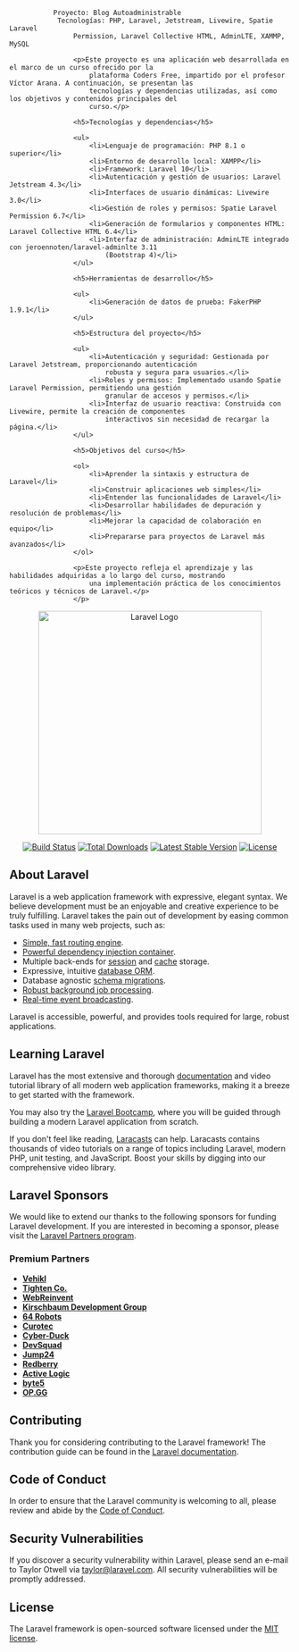 
               Proyecto: Blog Autoadministrable
                Tecnologías: PHP, Laravel, Jetstream, Livewire, Spatie Laravel
                    Permission, Laravel Collective HTML, AdminLTE, XAMMP, MySQL
        
                    <p>Este proyecto es una aplicación web desarrollada en el marco de un curso ofrecido por la
                        plataforma Coders Free, impartido por el profesor Víctor Arana. A continuación, se presentan las
                        tecnologías y dependencias utilizadas, así como los objetivos y contenidos principales del
                        curso.</p>

                    <h5>Tecnologías y dependencias</h5>

                    <ul>
                        <li>Lenguaje de programación: PHP 8.1 o superior</li>
                        <li>Entorno de desarrollo local: XAMPP</li>
                        <li>Framework: Laravel 10</li>
                        <li>Autenticación y gestión de usuarios: Laravel Jetstream 4.3</li>
                        <li>Interfaces de usuario dinámicas: Livewire 3.0</li>
                        <li>Gestión de roles y permisos: Spatie Laravel Permission 6.7</li>
                        <li>Generación de formularios y componentes HTML: Laravel Collective HTML 6.4</li>
                        <li>Interfaz de administración: AdminLTE integrado con jeroennoten/laravel-adminlte 3.11
                            (Bootstrap 4)</li>
                    </ul>

                    <h5>Herramientas de desarrollo</h5>

                    <ul>
                        <li>Generación de datos de prueba: FakerPHP 1.9.1</li>
                    </ul>

                    <h5>Estructura del proyecto</h5>

                    <ul>
                        <li>Autenticación y seguridad: Gestionada por Laravel Jetstream, proporcionando autenticación
                            robusta y segura para usuarios.</li>
                        <li>Roles y permisos: Implementado usando Spatie Laravel Permission, permitiendo una gestión
                            granular de accesos y permisos.</li>
                        <li>Interfaz de usuario reactiva: Construida con Livewire, permite la creación de componentes
                            interactivos sin necesidad de recargar la página.</li>
                    </ul>

                    <h5>Objetivos del curso</h5>

                    <ol>
                        <li>Aprender la sintaxis y estructura de Laravel</li>
                        <li>Construir aplicaciones web simples</li>
                        <li>Entender las funcionalidades de Laravel</li>
                        <li>Desarrollar habilidades de depuración y resolución de problemas</li>
                        <li>Mejorar la capacidad de colaboración en equipo</li>
                        <li>Prepararse para proyectos de Laravel más avanzados</li>
                    </ol>

                    <p>Este proyecto refleja el aprendizaje y las habilidades adquiridas a lo largo del curso, mostrando
                        una implementación práctica de los conocimientos teóricos y técnicos de Laravel.</p>
                    </p>






<p align="center"><a href="https://laravel.com" target="_blank"><img src="https://raw.githubusercontent.com/laravel/art/master/logo-lockup/5%20SVG/2%20CMYK/1%20Full%20Color/laravel-logolockup-cmyk-red.svg" width="400" alt="Laravel Logo"></a></p>

<p align="center">
<a href="https://github.com/laravel/framework/actions"><img src="https://github.com/laravel/framework/workflows/tests/badge.svg" alt="Build Status"></a>
<a href="https://packagist.org/packages/laravel/framework"><img src="https://img.shields.io/packagist/dt/laravel/framework" alt="Total Downloads"></a>
<a href="https://packagist.org/packages/laravel/framework"><img src="https://img.shields.io/packagist/v/laravel/framework" alt="Latest Stable Version"></a>
<a href="https://packagist.org/packages/laravel/framework"><img src="https://img.shields.io/packagist/l/laravel/framework" alt="License"></a>
</p>

## About Laravel

Laravel is a web application framework with expressive, elegant syntax. We believe development must be an enjoyable and creative experience to be truly fulfilling. Laravel takes the pain out of development by easing common tasks used in many web projects, such as:

- [Simple, fast routing engine](https://laravel.com/docs/routing).
- [Powerful dependency injection container](https://laravel.com/docs/container).
- Multiple back-ends for [session](https://laravel.com/docs/session) and [cache](https://laravel.com/docs/cache) storage.
- Expressive, intuitive [database ORM](https://laravel.com/docs/eloquent).
- Database agnostic [schema migrations](https://laravel.com/docs/migrations).
- [Robust background job processing](https://laravel.com/docs/queues).
- [Real-time event broadcasting](https://laravel.com/docs/broadcasting).

Laravel is accessible, powerful, and provides tools required for large, robust applications.

## Learning Laravel

Laravel has the most extensive and thorough [documentation](https://laravel.com/docs) and video tutorial library of all modern web application frameworks, making it a breeze to get started with the framework.

You may also try the [Laravel Bootcamp](https://bootcamp.laravel.com), where you will be guided through building a modern Laravel application from scratch.

If you don't feel like reading, [Laracasts](https://laracasts.com) can help. Laracasts contains thousands of video tutorials on a range of topics including Laravel, modern PHP, unit testing, and JavaScript. Boost your skills by digging into our comprehensive video library.

## Laravel Sponsors

We would like to extend our thanks to the following sponsors for funding Laravel development. If you are interested in becoming a sponsor, please visit the [Laravel Partners program](https://partners.laravel.com).

### Premium Partners

- **[Vehikl](https://vehikl.com/)**
- **[Tighten Co.](https://tighten.co)**
- **[WebReinvent](https://webreinvent.com/)**
- **[Kirschbaum Development Group](https://kirschbaumdevelopment.com)**
- **[64 Robots](https://64robots.com)**
- **[Curotec](https://www.curotec.com/services/technologies/laravel/)**
- **[Cyber-Duck](https://cyber-duck.co.uk)**
- **[DevSquad](https://devsquad.com/hire-laravel-developers)**
- **[Jump24](https://jump24.co.uk)**
- **[Redberry](https://redberry.international/laravel/)**
- **[Active Logic](https://activelogic.com)**
- **[byte5](https://byte5.de)**
- **[OP.GG](https://op.gg)**

## Contributing

Thank you for considering contributing to the Laravel framework! The contribution guide can be found in the [Laravel documentation](https://laravel.com/docs/contributions).

## Code of Conduct

In order to ensure that the Laravel community is welcoming to all, please review and abide by the [Code of Conduct](https://laravel.com/docs/contributions#code-of-conduct).

## Security Vulnerabilities

If you discover a security vulnerability within Laravel, please send an e-mail to Taylor Otwell via [taylor@laravel.com](mailto:taylor@laravel.com). All security vulnerabilities will be promptly addressed.

## License

The Laravel framework is open-sourced software licensed under the [MIT license](https://opensource.org/licenses/MIT).
